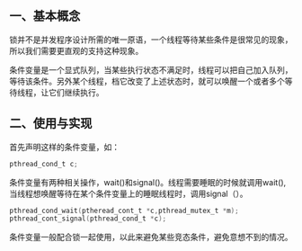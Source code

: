 ## 一、基本概念

锁并不是并发程序设计所需的唯一原语，一个线程等待某些条件是很常见的现象，所以我们需要更直观的支持这种现象。

 条件变量是一个显式队列，当某些执行状态不满足时，线程可以把自己加入队列，等待该条件。另外某个线程，档它改变了上述状态时，就可以唤醒一个或者多个等待线程，让它们继续执行。

## 二、使用与实现

首先声明这样的条件变量，如：

```c
pthread_cond_t c;
```

条件变量有两种相关操作，wait()和signal()。线程需要睡眠的时候就调用wait(),当线程想唤醒等待在某个条件变量上的睡眠线程时，调用signal（）。

```c
pthread_cond_wait(ptheread_cont_t *c,pthread_mutex_t *m);
pthread_cont_signal(pthread_cond_t *c);
```

 条件变量一般配合锁一起使用，以此来避免某些竞态条件，避免意想不到的情况。
